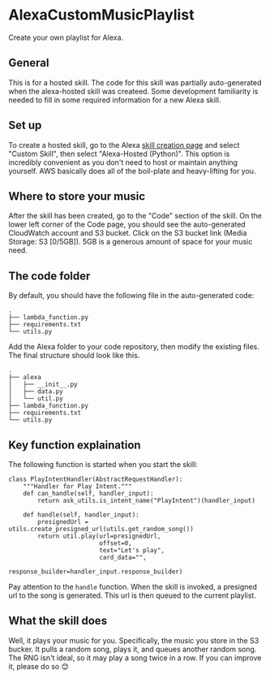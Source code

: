 # AlexaCustomMusicPlaylist

 Create your own playlist for Alexa.
 
## General

This is for a hosted skill. The code for this skill was partially auto-generated when the alexa-hosted skill was createed. Some development familiarity is needed to fill in some required information for a new Alexa skill. 

## Set up

To create a hosted skill, go to the Alexa [skill creation page](https://developer.amazon.com/alexa/console/ask/create-new-skill) and select "Custom Skill", then select "Alexa-Hosted (Python)". This option is incredibly convenient as you don't need to host or maintain anything yourself. AWS basically does all of the boil-plate and heavy-lifting for you.

## Where to store your music

After the skill has been created, go to the "Code" section of the skill. On the lower left corner of the Code page, you should see the auto-generated CloudWatch account and S3 bucket. Click on the S3 bucket link (Media Storage: S3 [0/5GB]). 5GB is a generous amount of space for your music need.

## The code folder

By default, you should have the following file in the auto-generated code:
```
.
├── lambda_function.py
├── requirements.txt
└── utils.py
```

Add the Alexa folder to your code repository, then modify the existing files. The final structure should look like this.
```
.
├── alexa
│   ├── __init__.py
│   ├── data.py
│   └── util.py
├── lambda_function.py
├── requirements.txt
└── utils.py
```

## Key function explaination

The following function is started when you start the skill:

```
class PlayIntentHandler(AbstractRequestHandler):
    """Handler for Play Intent."""
    def can_handle(self, handler_input):
        return ask_utils.is_intent_name("PlayIntent")(handler_input)
        
    def handle(self, handler_input):
        presignedUrl = utils.create_presigned_url(utils.get_random_song())
        return util.play(url=presignedUrl,
                         offset=0,
                         text="Let's play",
                         card_data="",
                         response_builder=handler_input.response_builder)
```

Pay attention to the ```handle``` function. When the skill is invoked, a presigned url to the song is generated. This url is then queued to the current playlist. 

## What the skill does

Well, it plays your music for you. Specifically, the music you store in the S3 bucker. It pulls a random song, plays it, and queues another random song. The RNG isn't ideal, so it may play a song twice in a row. If you can improve it, please do so 😊
